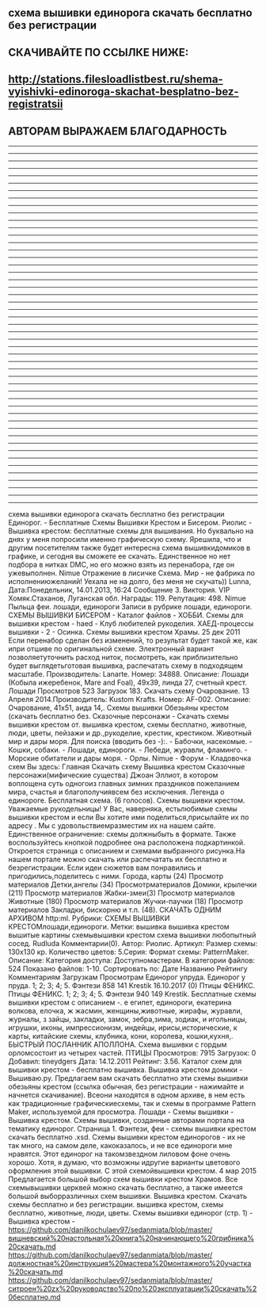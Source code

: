 схема вышивки единорога скачать бесплатно без регистрации
--------------------------------------------------
СКАЧИВАЙТЕ ПО ССЫЛКЕ НИЖЕ:
--------------------------------------------------
http://stations.filesloadlistbest.ru/shema-vyishivki-edinoroga-skachat-besplatno-bez-registratsii
--------------------------------------------------
АВТОРАМ ВЫРАЖАЕМ БЛАГОДАРНОСТЬ
--------------------------------------------------
--------------------------------------------------
--------------------------------------------------
--------------------------------------------------
--------------------------------------------------
--------------------------------------------------
--------------------------------------------------
--------------------------------------------------
--------------------------------------------------
--------------------------------------------------
--------------------------------------------------
--------------------------------------------------
--------------------------------------------------
--------------------------------------------------
--------------------------------------------------
--------------------------------------------------
--------------------------------------------------
--------------------------------------------------
--------------------------------------------------
--------------------------------------------------
--------------------------------------------------
--------------------------------------------------
--------------------------------------------------
--------------------------------------------------
--------------------------------------------------
--------------------------------------------------
--------------------------------------------------
--------------------------------------------------
--------------------------------------------------
--------------------------------------------------
--------------------------------------------------
--------------------------------------------------
--------------------------------------------------
--------------------------------------------------
--------------------------------------------------
--------------------------------------------------
--------------------------------------------------
--------------------------------------------------
--------------------------------------------------
--------------------------------------------------
--------------------------------------------------
--------------------------------------------------
--------------------------------------------------
--------------------------------------------------
--------------------------------------------------
--------------------------------------------------
--------------------------------------------------
--------------------------------------------------
--------------------------------------------------
--------------------------------------------------
схема вышивки единорога скачать бесплатно без регистрации Единорог. - Бесплатные Схемы Вышивки Крестом и Бисером. Риолис - Вышивка крестом: бесплатные схемы для вышивания. Но буквально на днях у меня попросили именно графическую схему. Ярешила, что и другим посетителям также будет интересна схема вышивкидомиков в графике, и сегодня вы сможете ее скачать. Единственное но нет подбора в нитках DMC, но его можно взять из перенабора, где он ужевыполнен. Nimue Отражение в лисичке Схема. Мир - не фабрика по исполнениюжеланий! Уехала не на долго, без меня не скучать)) Lunna, Дата:Понедельник, 14.01.2013, 16:24  Сообщение  3. Виктория. VIP Хомяк.Стаханов, Луганская обл. Награды: 119. Репутация: 498. Nimue Пыльца феи. лошади, единороги  Записи в рубрике лошади, единороги. СХЕМЫ ВЫШИВКИ БИСЕРОМ - Каталог файлов - ХОББИ. Схемы для вышивки крестом - haed - Клуб любителей рукоделия. ХАЕД-процессы вышивки - 2 - Осинка. Схемы вышивки крестом Храмы. 25 дек 2011  Если перенабор сделан без изменений, то результат будет такой же, как ипри отшиве по оригинальной схеме. Электронный вариант позволяетуточнить расход ниток, посмотреть, как приблизительно будет выглядетьготовая вышивка, распечатать схему в подходящем масштабе. Производитель: Lanarte. Номер: 34888. Описание: Лошади (Кобыла ижеребенок, Mare and Foal), 49х39, линда 27, счетный крест. Лошади Просмотров 523  Загрузок 183. Скачать схему Очарование. 13 Апреля 2014.Производитель: Kustom Krafts. Номер: AF-002. Описание: Очарование, 41х51, аида 14,. Схемы вышивки Обезьяны крестом (скачать бесплатно без. Сказочные персонажи - Скачать схемы вышивки крестом от. вышивка крестом, схемы бесплатно, животные, люди, цветы, пейзажи и др.,рукоделие, крестик, крестиком.  Животный мир и дары моря. Для поиска (вводить без -):. - Бабочки, насекомые. - Кошки, собаки. - Лошади, единороги. - Лебеди, журавли, фламинго. - Морские обитатели и дары моря. - Орлы. Nimue - Форум - Кладовочка схем
Вы здесь: Главная  Скачать схему  Вышивка крестом Сказочные персонажи(мифические существа)  Джоан Эллиот, в котором воплощена суть одногоиз главных зимних праздников пожеланием мира, счастья и благополучиявсем без исключения.  Легенда о единороге. Бесплатная схема. (6 голосов). Схемы вышивки крестом. Уважаемые рукодельницы! У Вас, наверняка, естьлюбимые схемы вышивки крестом и если Вы хотите ими поделиться,присылайте их по адресу . Мы с удовольствиемразместим их на нашем сайте. Единственное ограничение: схемы должныбыть в формате. Также воспользуйтесь кнопкой подробнее  она расположена подкартинкой. Откроется страница с описанием и схемами выбранного рисунка.На нашем портале можно скачать или распечатать их бесплатно и безрегистрации. Если идеи сюжетов вам понравились и пригодились,поделитесь с ними. Города, карты (24)  Просмотр материалов  Детки,ангелы (34)  Просмотрматериалов  Домики, крылечки (211)  Просмотр материалов  Жабки-змеи(3)  Просмотр материалов  Животные (180)  Просмотр материалов Жучки-паучки (18)  Просмотр материалов  Закладки, бискорню и т.п. (48). СКАЧАТЬ ОДНИМ АРХИВОМ http:ml. Рубрики: СХЕМЫ ВЫШИВКИ КРЕСТОМлошади,единороги. Метки: вышивка вышивка крестом вышитые картины схемывышивки крестом схема вышивки любопытный сосед. Rudluda Комментарии(0). Автор: Риолис. Артикул: Размер схемы: 130x130 кр. Количество цветов: 5.Серия: Формат схемы: PatternMaker. Описание: Категория доступа: Доступномастерам. В категории файлов: 524  Показано файлов: 1-10. Сортировать по: Дате Названию  Рейтингу  Комментариям  Загрузкам  Просмотрам  Единорог упруда. Единорог у пруда. 1; 2; 3; 4; 5. Фэнтези 858 141 Krestik 16.10.2017 (0) Птицы ФЕНИКС. Птицы ФЕНИКС. 1; 2; 3; 4; 5. Фэнтези 940 149 Krestik. Бесплатные схемы вышивки крестом с описанием -. е египет, единороги, екатерина волкова, елочка, ж жасмин, женщины,животные, жирафы, журавли, журналы, з зайцы, закладки, замок, зебра,зима, зодиак, и игольницы, игрушки, иконы, импрессионизм, индейцы, ирисы,исторические, к карты, китайские схемы, клубника, кони, королева, кошки,кухня,. БЫСТРЫЙ ПОСЛАННИК АПОЛЛОНА. Схема вышивки с гордым орломсостоит из четырех частей. ПТИЦЫ  Просмотров: 7915  Загрузок: 0 Добавил: tineydgers  Дата: 14.12.2011  Рейтинг: 3.56. Каталог схем для вышивки крестом - бесплатно вышивка. Вышивка крестом домики - Вышиваю.ру. Предлагаем вам скачать бесплатно эти схемы вышивки обезьяны крестом (ссылка обычная, без регистрации - нажимайте и начнется скачивание). Всеони находятся в одном архиве, в нем есть как традиционные графическиесхемы, так и схемы в программе Pattern Maker, используемой для просмотра. Лошади - Схемы вышивки - Вышивка крестом. Схемы вышивки, созданные авторами портала  на тематику единорог. Страница 1.
Фэнтези, феи - схемы вышивки крестом скачать бесплатно .xsd. Схемы вышивки крестом единорогов - их не так много, на самом деле, какоказалось, и не все единороги мне нравятся. Этот единорог на такомзвездном лиловом фоне очень хорошо. Хотя, я думаю, что возможны идругие варианты цветового оформления этой вышивки. С этой схемойвышивки крестом. 4 мар 2015  Предлагается большой выбор схем вышивки крестом Храмов. Все схемывышивки церквей можно скачать бесплатно, а также имеется большой выборразличных схем вышивки. Вышивка крестом. Скачать схемы бесплатно и без регистрации. вышивка крестом, схемы бесплатно, животные, люди, цветы. Схемы вышивки единорог (стр. 1) - Вышивка крестом -
https://github.com/danilkochulaev97/sedanmiata/blob/master/вишневский%20настольная%20книга%20начинающего%20грибника%20скачать.md
https://github.com/danilkochulaev97/sedanmiata/blob/master/должностная%20инструкция%20мастера%20монтажного%20участка%20скачать.md
https://github.com/danilkochulaev97/sedanmiata/blob/master/ситроен%20zx%20руководство%20по%20эксплуатации%20скачать%20бесплатно.md